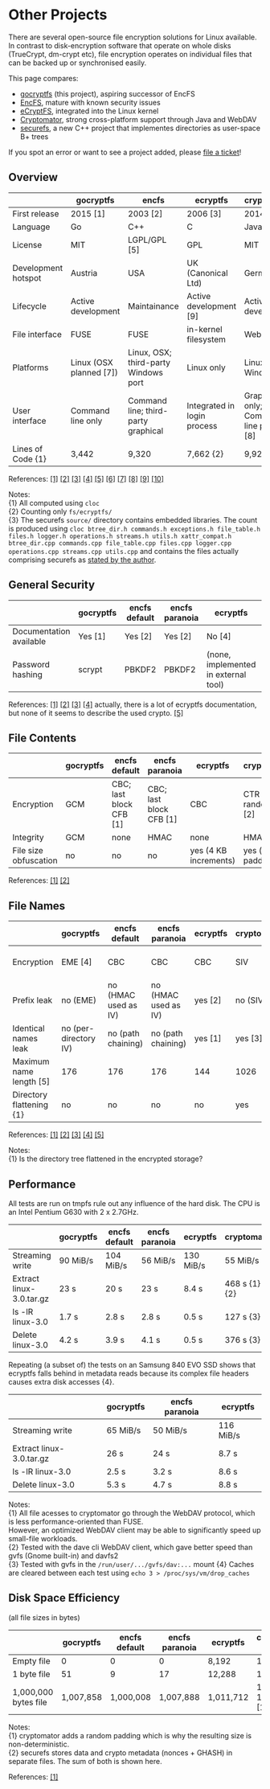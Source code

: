 Other Projects
==============

There are several open-source file encryption solutions for Linux available. In contrast
to disk-encryption software that operate on whole disks (TrueCrypt, dm-crypt etc), file
encryption operates on individual files that can be backed up or synchronised easily.

This page compares:

* [gocryptfs](https://nuetzlich.net/gocryptfs/) (this project), aspiring successor of EncFS
* [EncFS](https://github.com/vgough/encfs), mature with known security issues
* [eCryptFS](http://ecryptfs.org/), integrated into the Linux kernel
* [Cryptomator](https://cryptomator.org/), strong cross-platform support through Java and WebDAV
* [securefs](https://github.com/netheril96/securefs), a new C++ project that implementes directories as user-space B+ trees

If you spot an error or want to see a project added, please
[file a ticket](https://github.com/rfjakob/gocryptfs-website)!

Overview
--------

|                     |        gocryptfs        |                encfs                 |           ecryptfs          |               cryptomator                |      securefs      |
| ------------------- | ----------------------- | ------------------------------------ | --------------------------- | ---------------------------------------- | ------------------ |
| First release       | 2015 [1]                | 2003 [2]                             | 2006 [3]                    | 2014 [4]                                 | 2015 [10]          |
| Language            | Go                      | C++                                  | C                           | Java                                     | C++                |
| License             | MIT                     | LGPL/GPL [5]                         | GPL                         | MIT                                      | MIT                |
| Development hotspot | Austria                 | USA                                  | UK (Canonical Ltd)          | Germany                                  | China              |
| Lifecycle           | Active development      | Maintainance                         | Active development [9]      | Active development                       | Active development |
| File interface      | FUSE                    | FUSE                                 | in-kernel filesystem        | WebDAV                                   | FUSE               |
| Platforms           | Linux (OSX planned [7]) | Linux, OSX; third-party Windows port | Linux only                  | Linux, OSX, Windows                      | Linux, OSX         |
| User interface      | Command line only       | Command line; third-party graphical  | Integrated in login process | Graphical only; Command line planned [8] | Command line only  |
| Lines of Code {1}   | 3,442                   | 9,320                                | 7,662 {2}                   | 9,921                                    | 4,704 {3}          |

References:
[[1]](https://github.com/rfjakob/gocryptfs/releases/tag/v0.1)
[[2]](https://github.com/vgough/encfs/blob/master/ChangeLog#L1442)
[[3]](https://git.kernel.org/cgit/linux/kernel/git/torvalds/linux.git/commit/?id=237fead619984cc48818fe12ee0ceada3f55b012)
[[4]](https://github.com/cryptomator/cryptomator/releases/tag/v0.1.0)
[[5]](https://github.com/vgough/encfs/blob/master/COPYING)
[[6]](https://github.com/cryptomator/cryptomator/tree/master/LICENSES)
[[7]](https://github.com/rfjakob/gocryptfs/issues/15)
[[8]](https://github.com/cryptomator/cryptomator/issues/43)
[[9]](https://git.kernel.org/cgit/linux/kernel/git/torvalds/linux.git/log/fs/ecryptfs)
[[10]](https://github.com/netheril96/securefs/releases/tag/v0.10)

Notes:  
{1} All computed using `cloc`  
{2} Counting only `fs/ecryptfs/`  
{3} The securefs `source/` directory contains embedded libraries. The count is produced using
`cloc btree_dir.h commands.h exceptions.h file_table.h files.h logger.h operations.h streams.h utils.h xattr_compat.h btree_dir.cpp commands.cpp file_table.cpp files.cpp logger.cpp operations.cpp streams.cpp utils.cpp`
and contains the files actually comprising securefs as [stated by the author](https://github.com/netheril96/securefs/issues/2#issuecomment-170349572).

General Security
----------------

|                         | gocryptfs | encfs default | encfs paranoia |               ecryptfs               | cryptomator | securefs |
| ----------------------- | --------- | ------------- | -------------- | ------------------------------------ | ----------- | -------- |
| Documentation available | Yes [1]   | Yes [2]       | Yes [2]        | No [4]                               | Yes [3]     | Yes [5]  |
| Password hashing        | scrypt    | PBKDF2        | PBKDF2         | (none, implemented in external tool) | scrypt      | PBKDF2   |


References:
[[1]](security.md)
[[2]](https://github.com/vgough/encfs/blob/master/DESIGN.md)
[[3]](https://cryptomator.org/#security)
[[4]](http://ecryptfs.org/documentation.html) actually, there is a lot of ecryptfs documentation, but none of
it seems to describe the used crypto.
[[5]](https://github.com/netheril96/securefs/blob/master/docs/design.md)


File Contents
-------------

|                       | gocryptfs |      encfs default      |      encfs paranoia     |        ecryptfs       |      cryptomator       | securefs |
| --------------------- | --------- | ----------------------- | ----------------------- | --------------------- | ---------------------- | -------- |
| Encryption            | GCM       | CBC; last block CFB [1] | CBC; last block CFB [1] | CBC                   | CTR with random IV [2] | GCM      |
| Integrity             | GCM       | none                    | HMAC                    | none                  | HMAC                   | GCM      |
| File size obfuscation | no        | no                      | no                      | yes (4 KB increments) | yes (random padding)   | no       |

References:
[[1]](https://github.com/vgough/encfs/issues/9)
[[2]](https://github.com/cryptomator/cryptomator/issues/128#issuecomment-168942517)

File Names
----------

|                          |       gocryptfs       |    encfs default     |    encfs paranoia    | ecryptfs | cryptomator |     securefs    |
| ------------------------ | --------------------- | -------------------- | -------------------- | -------- | ----------- | --------------- |
| Encryption               | EME [4]               | CBC                  | CBC                  | CBC      | SIV         | GCM (B+ dir DB) |
| Prefix leak              | no (EME)              | no (HMAC used as IV) | no (HMAC used as IV) | yes [2]  | no (SIV)    | no (GCM)        |
| Identical names leak     | no (per-directory IV) | no (path chaining)   | no (path chaining)   | yes [1]  | yes [3]     | no (GCM)        |
| Maximum name length [5]  | 176                   | 176                  | 176                  | 144      | 1026        | 255             |
| Directory flattening {1} | no                    | no                   | no                   | no       | yes         | yes             |

References:
[[1]](https://gist.github.com/rfjakob/a04364c55b3ee231078d)
[[2]](https://gist.github.com/rfjakob/61a17bf3c7eb9932d791)
[[3]](https://github.com/cryptomator/cryptomator/issues/128)
[[4]](https://github.com/rfjakob/eme)
[[5]](https://gist.github.com/rfjakob/c70344e2e7a1d765af1f)

Notes:  
{1} Is the directory tree flattened in the encrypted storage?

Performance
-----------

All tests are run on tmpfs rule out any influence of the hard disk.
The CPU is an Intel Pentium G630 with 2 x 2.7GHz.

|                          | gocryptfs | encfs default | encfs paranoia |  ecryptfs |  cryptomator  | securefs |
| ------------------------ | --------- | ------------- | -------------- | --------- | ------------- | -------- |
| Streaming write          | 90 MiB/s  | 104 MiB/s     | 56 MiB/s       | 130 MiB/s | 55 MiB/s      | 60 MiB/s |
| Extract linux-3.0.tar.gz | 23 s      | 20 s          | 23 s           | 8.4 s     | 468 s {1} {2} | 25 s     |
| ls -lR linux-3.0         | 1.7 s     | 2.8 s         | 2.8 s          | 0.5 s     | 127 s {3}     | 4.2 s    |
| Delete linux-3.0         | 4.2 s     | 3.9 s         | 4.1 s          | 0.5 s     | 376 s {3}     | 5.3 s    |

Repeating (a subset of) the tests on an Samsung 840 EVO SSD shows that ecryptfs falls behind in metadata reads
because its complex file headers causes extra disk accesses {4}.

|                          | gocryptfs | encfs paranoia |  ecryptfs |
| ------------------------ | --------- | -------------- | --------- |
| Streaming write          | 65 MiB/s  | 50 MiB/s       | 116 MiB/s |
| Extract linux-3.0.tar.gz | 26 s      | 24 s           | 8.7 s     |
| ls -lR linux-3.0         | 2.5 s     | 3.2 s          | 8.6 s     |
| Delete linux-3.0         | 5.3 s     | 4.7 s          | 8.8 s     |

Notes:  
{1} All file acesses to cryptomator go through the WebDAV protocol, which is less performance-oriented than FUSE.  
However, an optimized WebDAV client may be able to significantly speed up small-file workloads.  
{2} Tested with the dave cli WebDAV client, which gave better speed than gvfs (Gnome built-in) and davfs2  
{3} Tested with gvfs in the `/run/user/.../gvfs/dav:...` mount
{4} Caches are cleared between each test using `echo 3 > /proc/sys/vm/drop_caches`

Disk Space Efficiency
---------------------

(all file sizes in bytes)

|                      | gocryptfs | encfs default | encfs paranoia |  ecryptfs |      cryptomator {1}      | securefs {2} |
| -------------------- | --------- | ------------- | -------------- | --------- | ------------------------- | ------------ |
| Empty file           | 0         | 0             | 0              | 8,192     | 104 - 4,231               | 112          |
| 1 byte file          | 51        | 9             | 17             | 12,288    | 104 - 4,231               | 161          |
| 1,000,000 bytes file | 1,007,858 | 1,000,008     | 1,007,888      | 1,011,712 | 1,001,096 - 1,101,192 [1] | 1,011,872    |

Notes:  
{1} cryptomator adds a random padding which is why the resulting size is non-deterministic.  
{2} securefs stores data and crypto metadata (nonces + GHASH) in separate files. The sum of both is shown here.

References:
[[1]](https://github.com/cryptomator/cryptomator/issues/128#issuecomment-169056079)
